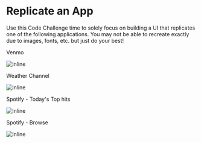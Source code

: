 # Replicate an App

Use this Code Challenge time to solely focus on building a UI that replicates one of the following applications. You may not be able to recreate exactly due to images, fonts, etc. but just do your best!

Venmo

![inline](../slide_images/venmo_app.png)

Weather Channel

![inline](../slide_images/weather_app.png)

Spotify - Today's Top hits

![inline](../slide_images/spotify_1_app.png)

Spotify - Browse

![inline](../slide_images/spotify_2_app.png)
